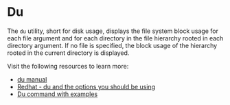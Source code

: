 # Du

The `du` utility, short for disk usage, displays the file system block usage for each file argument and for each directory in the file hierarchy rooted in each directory argument. If no file is specified, the block usage of the hierarchy rooted in the current directory is displayed.

Visit the following resources to learn more:

- [du manual](https://man7.org/linux/man-pages/man1/du.1.html)
- [Redhat - du and the options you should be using](https://www.redhat.com/sysadmin/du-command-options)
- [Du command with examples](https://linuxhint.com/linux-du-command-examples/)
